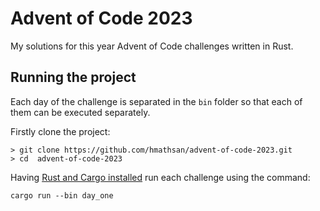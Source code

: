 # Advent of Code 2023

My solutions for this year Advent of Code challenges written in Rust. 

## Running the project

Each day of the challenge is separated in the `bin` folder so that each of them can be 
executed separately.

Firstly clone the project:

```shell
> git clone https://github.com/hmathsan/advent-of-code-2023.git
> cd  advent-of-code-2023
```

Having [Rust and Cargo installed](https://www.rust-lang.org) run each challenge using
the command:

```shell
cargo run --bin day_one
```